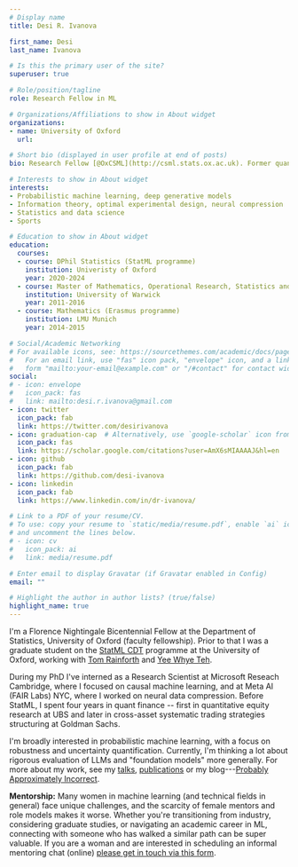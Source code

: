 ```yaml
---
# Display name
title: Desi R. Ivanova

first_name: Desi
last_name: Ivanova

# Is this the primary user of the site?
superuser: true

# Role/position/tagline
role: Research Fellow in ML

# Organizations/Affiliations to show in About widget
organizations:
- name: University of Oxford
  url:

# Short bio (displayed in user profile at end of posts)
bio: Research Fellow [@OxCSML](http://csml.stats.ox.ac.uk). Former quant, former former gymnast.

# Interests to show in About widget
interests:
- Probabilistic machine learning, deep generative models
- Information theory, optimal experimental design, neural compression
- Statistics and data science
- Sports

# Education to show in About widget
education:
  courses:
  - course: DPhil Statistics (StatML programme)
    institution: Univeristy of Oxford
    year: 2020-2024
  - course: Master of Mathematics, Operational Research, Statistics and Economics (MMORSE)
    institution: University of Warwick
    year: 2011-2016
  - course: Mathematics (Erasmus programme)
    institution: LMU Munich
    year: 2014-2015

# Social/Academic Networking
# For available icons, see: https://sourcethemes.com/academic/docs/page-builder/#icons
#   For an email link, use "fas" icon pack, "envelope" icon, and a link in the
#   form "mailto:your-email@example.com" or "/#contact" for contact widget.
social:
# - icon: envelope
#   icon_pack: fas
#   link: mailto:desi.r.ivanova@gmail.com
- icon: twitter
  icon_pack: fab
  link: https://twitter.com/desirivanova
- icon: graduation-cap  # Alternatively, use `google-scholar` icon from `ai` icon pack
  icon_pack: fas
  link: https://scholar.google.com/citations?user=AmX6sMIAAAAJ&hl=en
- icon: github
  icon_pack: fab
  link: https://github.com/desi-ivanova
- icon: linkedin
  icon_pack: fab
  link: https://www.linkedin.com/in/dr-ivanova/

# Link to a PDF of your resume/CV.
# To use: copy your resume to `static/media/resume.pdf`, enable `ai` icons in `params.toml`,
# and uncomment the lines below.
# - icon: cv
#   icon_pack: ai
#   link: media/resume.pdf

# Enter email to display Gravatar (if Gravatar enabled in Config)
email: ""

# Highlight the author in author lists? (true/false)
highlight_name: true
---
```


I'm a Florence Nightingale Bicentennial Fellow at the Department of Statistics, University of Oxford (faculty fellowship).
Prior to that I was a graduate student on the [StatML CDT](https://statml.io/) programme at the University of Oxford, working with [Tom Rainforth](https://www.robots.ox.ac.uk/~twgr) and [Yee Whye Teh](https://www.stats.ox.ac.uk/~teh).
<!-- During my PhD I did two research internships: one at Microsoft Reseach Cambridge, where I focused on causal machine learning and one at Meta AI (FAIR Labs) NYC, where I worked on neural data compression.
I am expected to complete my PhD in early 2025. -->
<!-- In April 2024 I will be starting as a Florence Nightingale Bicentenary Fellow at the department of Statistics, University of Oxford. -->
During my PhD I've interned as a Research Scientist at Microsoft Reseach Cambridge, where I focused on causal machine learning, and at Meta AI (FAIR Labs) NYC, where I worked on neural data compression.
Before StatML, I spent four years in quant finance -- first in quantitative equity research at UBS and later in cross-asset systematic trading strategies structuring at Goldman Sachs.

<!-- I'm passionate about the **rigorous** use of statistics and machine learning in **applied settings**, specifically when obtaining more data is difficult and/or impossible. In such cases I firmly believe it is crucial to 1) incorporate domain knowledge when training data-driven models; 2) thoroughly evaluate these models against suitable baselines; and 3) properly interpret the results of statistical analyses. -->

I'm broadly interested in probabilistic machine learning, with a focus on robustness and uncertainty quantification.
Currently, I'm thinking a lot about rigorous evaluation of LLMs and "foundation models" more generally.
For more about my work, see my [talks](event), [publications](publication) or my blog---[Probably Approximately Incorrect](https://probapproxincorrect.substack.com).

**Mentorship:** Many women in machine learning (and technical fields in general) face unique challenges, and the scarcity of female mentors and role models makes it worse. Whether you're transitioning from industry, considering graduate studies, or navigating an academic career in ML, connecting with someone who has walked a similar path can be super valuable. If you are a woman and are interested in scheduling an informal mentoring chat (online) [please get in touch via this form](https://forms.gle/LHFRe7u7fYdwftzC7).
